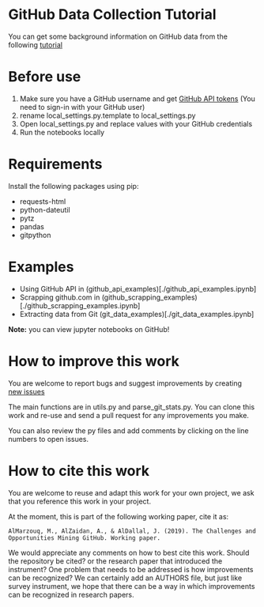 # GitHub Data Collection Tutorial
You can get some background information on GitHub data from the following [tutorial](datasource.md)

# Before use
1. Make sure you have a GitHub username and get [GitHub API tokens](https://github.com/settings/tokens) (You need to sign-in with your GitHub user)
2. rename local_settings.py.template to local_settings.py
3. Open local_settings.py and replace values with your GitHub credentials
4. Run the notebooks locally

# Requirements
Install the following packages using pip:
- requests-html
- python-dateutil
- pytz
- pandas
- gitpython

# Examples
- Using GitHub API in (github_api_examples)[./github_api_examples.ipynb]
- Scrapping github.com in (github_scrapping_examples)[./github_scrapping_examples.ipynb]
- Extracting data from Git (git_data_examples)[./git_data_examples.ipynb]

**Note:** you can view jupyter notebooks on GitHub!

# How to improve this work

You are welcome to report bugs and suggest improvements by creating [new issues](https://github.com/qmisr/github_data_tutorial/issues/new)


The main functions are in utils.py and parse_git_stats.py. You can clone this work and re-use and send a pull request for any improvements you make.

You can also review the py files and add comments by clicking on the line numbers to open issues.

# How to cite this work

You are welcome to reuse and adapt this work for your own project, we ask that you reference this work in your project.

At the moment, this is part of the following working paper, cite it as:

```AlMarzouq, M., AlZaidan, A., & AlDallal, J. (2019). The Challenges and Opportunities Mining GitHub. Working paper.```

We would appreciate any comments on how to best cite this work. Should the repository be cited? or the research paper that introduced the instrument? One problem that needs to be addressed is how improvements can be recognized? We can certainly add an AUTHORS file, but just like survey instrument, we hope that there can be a way in which improvements can be recognized in research papers.
